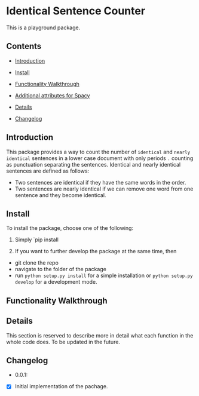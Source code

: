 # Identical Sentence Counter
This is a playground package.

## Contents

* [Introduction](#introduction)

* [Install](#install)

* [Functionality Walkthrough](#functionality-walkthrough)

* [Additional attributes for Spacy](#additional-attributes-for-spacy)

* [Details](#details)

* [Changelog](#changelog)

## Introduction

This package provides a way to count the number of `identical` and `nearly identical` sentences in a lower case document with only periods `.` counting as punctuation separating the sentences. Identical and nearly identical sentences are defined as follows:

- Two sentences are identical if they have the same words in the order.
- Two sentences are nearly identical if we can remove one word from one sentence and they become identical.

## Install

To install the package, choose one of the following:

1. Simply `pip install 

2. If you want to further develop the package at the same time, then
- git clone the repo
- navigate to the folder of the package
- run `python setup.py install` for a simple installation or `python setup.py develop` for a development mode.

## Functionality Walkthrough

## Details

This section is reserved to describe more in detail what each function in the whole code does. To be updated in the
future.

## Changelog

* 0.0.1: 
- [X] Initial implementation of the pachage.